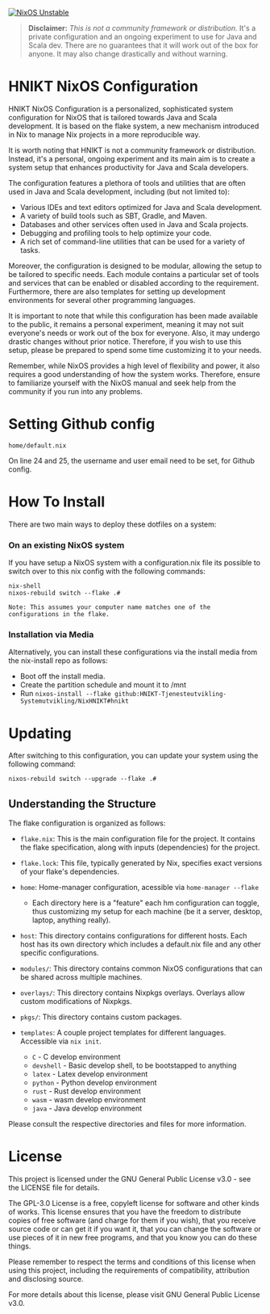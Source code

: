 [![NixOS Unstable](https://img.shields.io/badge/NixOS-unstable-blue.svg?style=flat-square&logo=NixOS&logoColor=white)](https://nixos.org)

> **Disclaimer:** _This is not a community framework or distribution._ It's a
> private configuration and an ongoing experiment to use for Java and Scala dev. There are no
> guarantees that it will work out of the box for anyone. It may also
> change drastically and without warning.

# HNIKT NixOS Configuration

HNIKT NixOS Configuration is a personalized, sophisticated system configuration for NixOS that is tailored towards Java and Scala development. It is based on the flake system, a new mechanism introduced in Nix to manage Nix projects in a more reproducible way.

It is worth noting that HNIKT is not a community framework or distribution. Instead, it's a personal, ongoing experiment and its main aim is to create a system setup that enhances productivity for Java and Scala developers.

The configuration features a plethora of tools and utilities that are often used in Java and Scala development, including (but not limited to):

- Various IDEs and text editors optimized for Java and Scala development.
- A variety of build tools such as SBT, Gradle, and Maven.
- Databases and other services often used in Java and Scala projects.
- Debugging and profiling tools to help optimize your code.
- A rich set of command-line utilities that can be used for a variety of tasks.

Moreover, the configuration is designed to be modular, allowing the setup to be tailored to specific needs. Each module contains a particular set of tools and services that can be enabled or disabled according to the requirement. Furthermore, there are also templates for setting up development environments for several other programming languages.

It is important to note that while this configuration has been made available to the public, it remains a personal experiment, meaning it may not suit everyone's needs or work out of the box for everyone. Also, it may undergo drastic changes without prior notice. Therefore, if you wish to use this setup, please be prepared to spend some time customizing it to your needs.

Remember, while NixOS provides a high level of flexibility and power, it also requires a good understanding of how the system works. Therefore, ensure to familiarize yourself with the NixOS manual and seek help from the community if you run into any problems.

# Setting Github config

```
home/default.nix
```

On line 24 and 25, the username and user email need to be set, for Github config.

# How To Install

There are two main ways to deploy these dotfiles on a system:

### On an existing NixOS system

If you have setup a NixOS system with a configuration.nix file its possible to switch over to this nix config with
the following commands:

```shell
nix-shell
nixos-rebuild switch --flake .#
```

`Note: This assumes your computer name matches one of the configurations in the flake.`

### Installation via Media

Alternatively, you can install these configurations via the install media from the nix-install repo as follows:

- Boot off the install media.
- Create the partition schedule and mount it to /mnt
- Run `nixos-install --flake github:HNIKT-Tjenesteutvikling-Systemutvikling/NixHNIKT#hnikt`

# Updating

After switching to this configuration, you can update your system using the following command:

```shell
nixos-rebuild switch --upgrade --flake .#
```

## Understanding the Structure

The flake configuration is organized as follows:

- `flake.nix`: This is the main configuration file for the project. It contains the flake specification, along with inputs (dependencies) for the project.

- `flake.lock`: This file, typically generated by Nix, specifies exact versions of your flake's dependencies.

- `home`: Home-manager configuration, acessible via `home-manager --flake`

  - Each directory here is a "feature" each hm configuration can toggle, thus
    customizing my setup for each machine (be it a server, desktop, laptop,
    anything really).

- `host`: This directory contains configurations for different hosts. Each host has its own directory which includes a default.nix file and any other specific configurations.

- `modules/`: This directory contains common NixOS configurations that can be shared across multiple machines.

- `overlays/`: This directory contains Nixpkgs overlays. Overlays allow custom modifications of Nixpkgs.

- `pkgs/`: This directory contains custom packages.

- `templates`: A couple project templates for different languages. Accessible
  via `nix init`.
  - `C` - C develop environment
  - `devshell` - Basic develop shell, to be bootstapped to anything
  - `latex` - Latex develop environment
  - `python` - Python develop environment
  - `rust` - Rust develop environment
  - `wasm` - wasm develop environment
  - `java` - Java develop environment

Please consult the respective directories and files for more information.

# License

This project is licensed under the GNU General Public License v3.0 - see the LICENSE file for details.

The GPL-3.0 License is a free, copyleft license for software and other kinds of works. This license ensures that you have the freedom to distribute copies of free software (and charge for them if you wish), that you receive source code or can get it if you want it, that you can change the software or use pieces of it in new free programs, and that you know you can do these things.

Please remember to respect the terms and conditions of this license when using this project, including the requirements of compatibility, attribution and disclosing source.

For more details about this license, please visit GNU General Public License v3.0.
